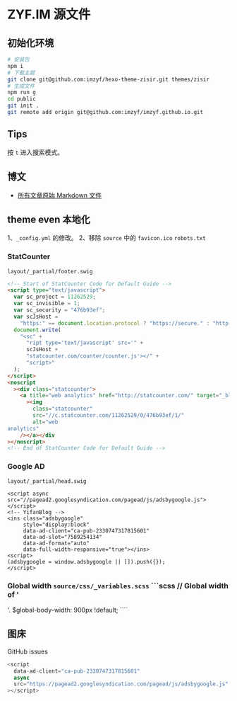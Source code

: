 # ZYF.IM 源文件

## 初始化环境

```bash
# 安装包
npm i
# 下载主题
git clone git@github.com:imzyf/hexo-theme-zisir.git themes/zisir
# 生成文件
npm run g
cd public
git init .
git remote add origin git@github.com:imzyf/imzyf.github.io.git
```

## Tips

按 `t` 进入搜索模式。

## 博文

- [所有文章原始 Markdown 文件](source/_posts)

## theme even 本地化

1、`_config.yml` 的修改。
2、移除 `source` 中的 `favicon.ico` `robots.txt`

### StatCounter

`layout/_partial/footer.swig`

```html
<!-- Start of StatCounter Code for Default Guide -->
<script type="text/javascript">
  var sc_project = 11262529;
  var sc_invisible = 1;
  var sc_security = "476b93ef";
  var scJsHost =
    "https:" == document.location.protocol ? "https://secure." : "http://www.";
  document.write(
    "<sc" +
      "ript type='text/javascript' src='" +
      scJsHost +
      "statcounter.com/counter/counter.js'></" +
      "script>"
  );
</script>
<noscript
  ><div class="statcounter">
    <a title="web analytics" href="http://statcounter.com/" target="_blank"
      ><img
        class="statcounter"
        src="//c.statcounter.com/11262529/0/476b93ef/1/"
        alt="web
analytics"
    /></a></div
></noscript>
<!-- End of StatCounter Code for Default Guide -->
```

### Google AD

`layout/_partial/head.swig`

```
<script async src="//pagead2.googlesyndication.com/pagead/js/adsbygoogle.js"></script>
<!-- YifanBlog -->
<ins class="adsbygoogle"
     style="display:block"
     data-ad-client="ca-pub-2330747317815601"
     data-ad-slot="7589254134"
     data-ad-format="auto"
     data-full-width-responsive="true"></ins>
<script>
(adsbygoogle = window.adsbygoogle || []).push({});
</script>
```

### Global width `source/css/_variables.scss` ```scss // Global width of '

<body>
  '. $global-body-width: 900px !default;
</body>
````

## 图床

GitHub issues

```js
<script
  data-ad-client="ca-pub-2330747317815601"
  async
  src="https://pagead2.googlesyndication.com/pagead/js/adsbygoogle.js"
></script>
```
